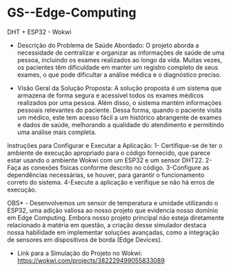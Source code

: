 # GS--Edge-Computing
DHT + ESP32 - Wokwi

-  Descrição do Problema de Saúde Abordado:
O projeto aborda a necessidade de centralizar e organizar as informações de saúde de uma pessoa, incluindo os exames realizados ao longo da vida. Muitas vezes, os pacientes têm dificuldade em manter um registro completo de seus exames, o que pode dificultar a análise médica e o diagnóstico preciso.

-  Visão Geral da Solução Proposta:
A solução proposta é um sistema que armazena de forma segura e acessível todos os exames médicos realizados por uma pessoa. Além disso, o sistema mantém informações pessoais relevantes do paciente. Dessa forma, quando o paciente visita um médico, este tem acesso fácil a um histórico abrangente de exames e dados de saúde, melhorando a qualidade do atendimento e permitindo uma análise mais completa.

  Instruções para Configurar e Executar a Aplicação:
   1- Certifique-se de ter o ambiente de execução apropriado para o código fornecido, que parece estar usando o ambiente Wokwi com um ESP32 e um sensor DHT22.
   2- Faça as conexões físicas conforme descrito no código.
   3-Configure as dependências necessárias, se houver, para garantir o funcionamento correto do sistema.
   4-Execute a aplicação e verifique se não há erros de execução.

 OBS* -  Desenvolvemos um sensor de temperatura e umidade utilizando o ESP32, uma adição valiosa ao nosso projeto que evidencia nosso domínio em Edge Computing. Embora nosso projeto principal não esteja diretamente relacionado à matéria em questão, a criação desse simulador destaca nossa habilidade em implementar soluções avançadas, como a integração de sensores em dispositivos de borda (Edge Devices).

-  Link para a Simulação do Projeto no Wokwi:
  https://wokwi.com/projects/382229499055833089
